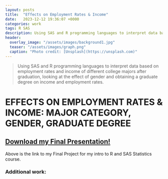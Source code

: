 ```yaml
---
layout: posts
title:  "Effects on Employment Rates & Income"
date:   2023-12-12 19:36:07 +0000
categories: work
tags: R SAS
description: Using SAS and R programming languages to interpret data based on employment rates and income of different college majors after graduation, looking at the effect of gender and obtaining a graduate degree on income and employment rates.
header:
  overlay_image: "/assets/images/background1.jpg"
  teaser: "/assets/images/graph.png"
  caption: "Photo credit: [Unsplash](https://unsplash.com)"
---
```

> Using SAS and R programming languages to interpret data based on employment rates and income of different college majors after graduation, looking at the effect of gender and obtaining a graduate degree on income and employment rates.

# EFFECTS ON EMPLOYMENT RATES & INCOME: MAJOR CATEGORY, GENDER, GRADUATE DEGREE
## <a href="/assets/images/Stat040Project.pdf" download><strong>Download my Final Presentation!</strong></a>

Above is the link to my Final Project for my intro to R and SAS Statistics course.

### Additional work: